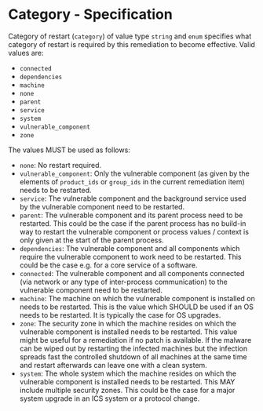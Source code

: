 # Category - Specification

Category of restart (`category`) of value type `string` and `enum` specifies what category of restart is required by
this remediation to become effective.
Valid values are:

* `connected`
* `dependencies`
* `machine`
* `none`
* `parent`
* `service`
* `system`
* `vulnerable_component`
* `zone`

The values MUST be used as follows:

* `none`: No restart required.
* `vulnerable_component`: Only the vulnerable component (as given by the elements of `product_ids` or `group_ids` in the
  current remediation item) needs to be restarted.
* `service`: The vulnerable component and the background service used by the vulnerable component need to be restarted.
* `parent`: The vulnerable component and its parent process need to be restarted. This could be the case if the parent
  process has no build-in way to restart the vulnerable component or process values / context is only given at the start
  of the parent process.
* `dependencies`: The vulnerable component and all components which require the vulnerable component to work need to be
  restarted. This could be the case e.g. for a core service of a software.
* `connected`: The vulnerable component and all components connected (via network or any type of inter-process
  communication) to the vulnerable component need to be restarted.
* `machine`: The machine on which the vulnerable component is installed on needs to be restarted. This is the value
  which SHOULD be used if an OS needs to be restarted. It is typically the case for OS upgrades.
* `zone`: The security zone in which the machine resides on which the vulnerable component is installed needs to be
  restarted. This value might be useful for a remediation if no patch is available. If the malware can be wiped out by
  restarting the infected machines but the infection spreads fast the controlled shutdown of all machines at the same
  time and restart afterwards can leave one with a clean system.
* `system`: The whole system which the machine resides on which the vulnerable component is installed needs to be
  restarted. This MAY include multiple security zones. This could be the case for a major system upgrade in an ICS
  system or a protocol change.
